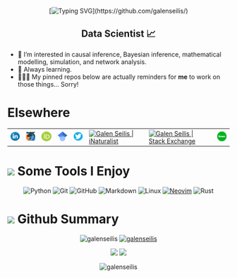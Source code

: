 <div align="center">
  
[![Typing SVG](https://readme-typing-svg.demolab.com?font=Lobster&size=36&pause=1000&color=F7F7F7&background=002D04&center=true&vCenter=true&random=true&width=435&lines=Hello%2C+I'm+Galen+Seilis!)](https://github.com/galenseilis/)
</div>

<h2 align="center">
Data Scientist 📈
</h2>

- 👀 I’m interested in causal inference, Bayesian inference, mathematical modelling, simulation, and network analysis.
- 🌱 Always learning.
- 🙈🙊🙉 My pinned repos below are actually reminders for **me** to work on those things... Sorry! 

# Elsewhere
<div align="center">

<table>
  <tr>
    <td><a href="https://ca.linkedin.com/in/galen-s-4208349b" target="_blank" rel="noreferrer noopener"><img src="./images/linkedin.png" alt="Galen Seilis | LinkedIn" width="40px"></a></td>
    <td><a href="https://galenseilis.github.io/blog/" target="_blank" rel="noreferrer noopener"><img src="https://github.com/galenseilis/galenseilis.github.io/blob/main/assets/img/favicons/android-chrome-512x512.png" alt="Galen Seilis | Blog" width="40px"></a></td>
    <td><a href="https://orcid.org/0000-0002-0456-735X" target="_blank" rel="noreferrer noopener"><img src="./images/orcid.png" alt="Galen Seilis | ORCiD" width="43px"></a></td>
    <td><a href="https://scholar.google.com/citations?hl=en&user=4RXGnFkAAAAJ" target="_blank" rel="noreferrer noopener"><img src="./images/scholar.png" alt="Galen Seilis | Google Scholar" width="43px"></a></td>
    <td><a href="https://twitter.com/GSeilis" target="_blank" rel="noreferrer noopener"><img src="./images/twitter.png" alt="Galen Seilis | Twitter" width="40px"></a></td>
    <td><a href="https://www.inaturalist.org/people/5429560" target="_blank" rel="noreferrer noopener"><img src="https://upload.wikimedia.org/wikipedia/en/7/76/INaturalist_logo.png" alt="Galen Seilis | iNaturalist" width="40px"></a></td>
    <td><a href="https://stackexchange.com/users/5468284/galen" target="_blank" rel="noreferrer noopener"><img src="https://upload.wikimedia.org/wikipedia/commons/e/e0/Stack_Exchange_icon.svg" alt="Galen Seilis | Stack Exchange" width="40px"></a></td>
    <td><a href="https://www.fiverr.com/users/galenseilis/" target="_blank" rel="noreferrer noopener"><img src="./images/fiverr.png" alt="Galen Seilis | Fiverr" width="40px"></a></td>
  </tr>
</table>

</div>


# <img src="https://media2.giphy.com/media/QssGEmpkyEOhBCb7e1/giphy.gif?cid=ecf05e47a0n3gi1bfqntqmob8g9aid1oyj2wr3ds3mg700bl&rid=giphy.gif" width ="25"> <b>Some Tools I Enjoy</b>
<div align="center">

![Python](https://img.shields.io/badge/python-3670A0?style=for-the-badge&logo=python&logoColor=ffdd54)
![Git](https://img.shields.io/badge/git-%23F05033.svg?style=for-the-badge&logo=git&logoColor=white)
![GitHub](https://img.shields.io/badge/github-%23121011.svg?style=for-the-badge&logo=github&logoColor=white)
![Markdown](https://img.shields.io/badge/markdown-%23000000.svg?style=for-the-badge&logo=markdown&logoColor=white)
![Linux](https://img.shields.io/badge/Linux-FCC624?style=for-the-badge&logo=linux&logoColor=black)
[![Neovim](https://img.shields.io/badge/Neovim%200.8+-green.svg?style=for-the-badge&logo=neovim)](https://neovim.io)
![Rust](https://img.shields.io/badge/rust-%23000000.svg?style=for-the-badge&logo=rust&logoColor=white)

</div>

# <img src="https://media.giphy.com/media/iY8CRBdQXODJSCERIr/giphy.gif" width="35"> Github Summary

<p align="center">
  <img src="https://komarev.com/ghpvc/?username=galenseilis&label=Profile%20views&color=0e75b6&style=flat" alt="galenseilis" /></a>
 <a href="https://github.com/galenseilis">
  <img src="https://img.shields.io/github/followers/galenseilis?label=Followers" alt="galenseilis" /></a>
</p>

<p align="center">
  <img height="200" src="https://github-readme-stats-inky-two-14.vercel.app/api?username=galenseilis&show_icons=true&theme=shadow_green&include_all_commits=true" />
  <img height="200" src="https://github-readme-stats-inky-two-14.vercel.app/api/top-langs/?username=galenseilis&theme=shadow_green&show_icons=true" />
</p>

<p align="center">
<img  src="https://streak-stats.demolab.com/?user=galenseilis&theme=shadow_green" alt="galenseilis"></a>
</p>

